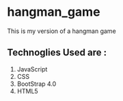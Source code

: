 # hangman_game
This is my version of a hangman game

## Technoglies Used are :

1. JavaScript
2. CSS
3. BootStrap 4.0
4. HTML5

